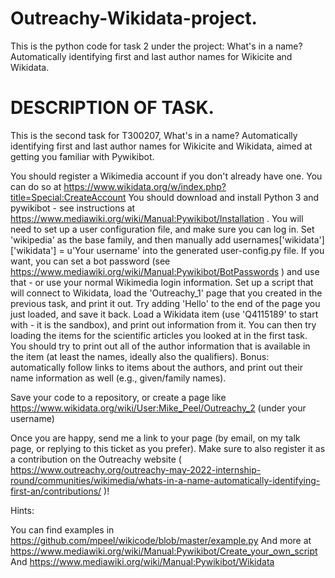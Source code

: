 # Outreachy-Wikidata-project.
This is the python code for task 2 under the project: What's in a name? Automatically identifying first and last author names for Wikicite and Wikidata.

# DESCRIPTION OF TASK.
This is the second task for T300207, What's in a name? Automatically identifying first and last author names for Wikicite and Wikidata, aimed at getting you familiar with Pywikibot.

You should register a Wikimedia account if you don't already have one. You can do so at https://www.wikidata.org/w/index.php?title=Special:CreateAccount
You should download and install Python 3 and pywikibot - see instructions at https://www.mediawiki.org/wiki/Manual:Pywikibot/Installation . You will need to set up a user configuration file, and make sure you can log in. Set 'wikipedia' as the base family, and then manually add usernames['wikidata']['wikidata'] = u'Your username' into the generated user-config.py file. If you want, you can set a bot password (see https://www.mediawiki.org/wiki/Manual:Pywikibot/BotPasswords ) and use that - or use your normal Wikimedia login information.
Set up a script that will connect to Wikidata, load the 'Outreachy_1' page that you created in the previous task, and print it out.
Try adding 'Hello' to the end of the page you just loaded, and save it back.
Load a Wikidata item (use 'Q4115189' to start with - it is the sandbox), and print out information from it. You can then try loading the items for the scientific articles you looked at in the first task. You should try to print out all of the author information that is available in the item (at least the names, ideally also the qualifiers).
Bonus: automatically follow links to items about the authors, and print out their name information as well (e.g., given/family names).

Save your code to a repository, or create a page like https://www.wikidata.org/wiki/User:Mike_Peel/Outreachy_2 (under your username)

Once you are happy, send me a link to your page (by email, on my talk page, or replying to this ticket as you prefer). Make sure to also register it as a contribution on the Outreachy website ( https://www.outreachy.org/outreachy-may-2022-internship-round/communities/wikimedia/whats-in-a-name-automatically-identifying-first-an/contributions/ )!

Hints:

You can find examples in https://github.com/mpeel/wikicode/blob/master/example.py
And more at https://www.mediawiki.org/wiki/Manual:Pywikibot/Create_your_own_script
And https://www.mediawiki.org/wiki/Manual:Pywikibot/Wikidata

